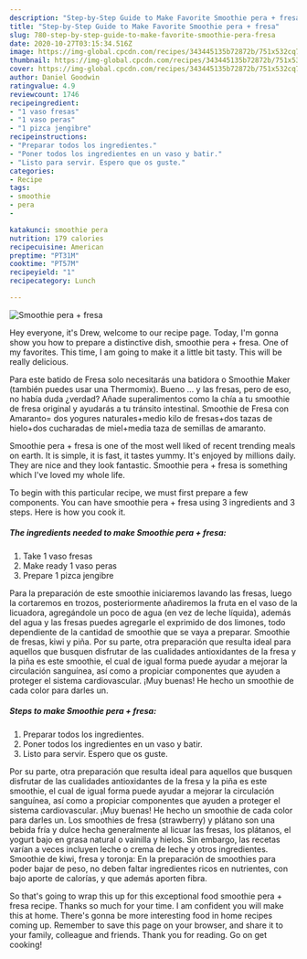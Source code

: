 ```yaml
---
description: "Step-by-Step Guide to Make Favorite Smoothie pera + fresa"
title: "Step-by-Step Guide to Make Favorite Smoothie pera + fresa"
slug: 780-step-by-step-guide-to-make-favorite-smoothie-pera-fresa
date: 2020-10-27T03:15:34.516Z
image: https://img-global.cpcdn.com/recipes/343445135b72872b/751x532cq70/smoothie-pera-fresa-foto-principal.jpg
thumbnail: https://img-global.cpcdn.com/recipes/343445135b72872b/751x532cq70/smoothie-pera-fresa-foto-principal.jpg
cover: https://img-global.cpcdn.com/recipes/343445135b72872b/751x532cq70/smoothie-pera-fresa-foto-principal.jpg
author: Daniel Goodwin
ratingvalue: 4.9
reviewcount: 1746
recipeingredient:
- "1 vaso fresas"
- "1 vaso peras"
- "1 pizca jengibre"
recipeinstructions:
- "Preparar todos los ingredientes."
- "Poner todos los ingredientes en un vaso y batir."
- "Listo para servir. Espero que os guste."
categories:
- Recipe
tags:
- smoothie
- pera
- 

katakunci: smoothie pera  
nutrition: 179 calories
recipecuisine: American
preptime: "PT31M"
cooktime: "PT57M"
recipeyield: "1"
recipecategory: Lunch

---
```



![Smoothie pera + fresa](https://img-global.cpcdn.com/recipes/343445135b72872b/751x532cq70/smoothie-pera-fresa-foto-principal.jpg)

Hey everyone, it's Drew, welcome to our recipe page. Today, I'm gonna show you how to prepare a distinctive dish, smoothie pera + fresa. One of my favorites. This time, I am going to make it a little bit tasty. This will be really delicious.

Para este batido de Fresa solo necesitarás una batidora o Smoothie Maker (también puedes usar una Thermomix). Bueno … y las fresas, pero de eso, no había duda ¿verdad? Añade superalimentos como la chía a tu smoothie de fresa original y ayudarás a tu tránsito intestinal. Smoothie de Fresa con Amaranto= dos yogures naturales+medio kilo de fresas+dos tazas de hielo+dos cucharadas de miel+media taza de semillas de amaranto.

Smoothie pera + fresa is one of the most well liked of recent trending meals on earth. It is simple, it is fast, it tastes yummy. It's enjoyed by millions daily. They are nice and they look fantastic. Smoothie pera + fresa is something which I've loved my whole life.


To begin with this particular recipe, we must first prepare a few components. You can have smoothie pera + fresa using 3 ingredients and 3 steps. Here is how you cook it.

<!--inarticleads1-->

##### The ingredients needed to make Smoothie pera + fresa:

1. Take 1 vaso fresas
1. Make ready 1 vaso peras
1. Prepare 1 pizca jengibre


Para la preparación de este smoothie iniciaremos lavando las fresas, luego la cortaremos en trozos, posteriormente añadiremos la fruta en el vaso de la licuadora, agregándole un poco de agua (en vez de leche líquida), además del agua y las fresas puedes agregarle el exprimido de dos limones, todo dependiente de la cantidad de smoothie que se vaya a preparar. Smoothie de fresas, kiwi y piña. Por su parte, otra preparación que resulta ideal para aquellos que busquen disfrutar de las cualidades antioxidantes de la fresa y la piña es este smoothie, el cual de igual forma puede ayudar a mejorar la circulación sanguínea, así como a propiciar componentes que ayuden a proteger el sistema cardiovascular. ¡Muy buenas! He hecho un smoothie de cada color para darles un. 

<!--inarticleads2-->

##### Steps to make Smoothie pera + fresa:

1. Preparar todos los ingredientes.
1. Poner todos los ingredientes en un vaso y batir.
1. Listo para servir. Espero que os guste.


Por su parte, otra preparación que resulta ideal para aquellos que busquen disfrutar de las cualidades antioxidantes de la fresa y la piña es este smoothie, el cual de igual forma puede ayudar a mejorar la circulación sanguínea, así como a propiciar componentes que ayuden a proteger el sistema cardiovascular. ¡Muy buenas! He hecho un smoothie de cada color para darles un. Los smoothies de fresa (strawberry) y plátano son una bebida fría y dulce hecha generalmente al licuar las fresas, los plátanos, el yogurt bajo en grasa natural o vainilla y hielos. Sin embargo, las recetas varían a veces incluyen leche o crema de leche y otros ingredientes. Smoothie de kiwi, fresa y toronja: En la preparación de smoothies para poder bajar de peso, no deben faltar ingredientes ricos en nutrientes, con bajo aporte de calorías, y que además aporten fibra. 

So that's going to wrap this up for this exceptional food smoothie pera + fresa recipe. Thanks so much for your time. I am confident you will make this at home. There's gonna be more interesting food in home recipes coming up. Remember to save this page on your browser, and share it to your family, colleague and friends. Thank you for reading. Go on get cooking!
